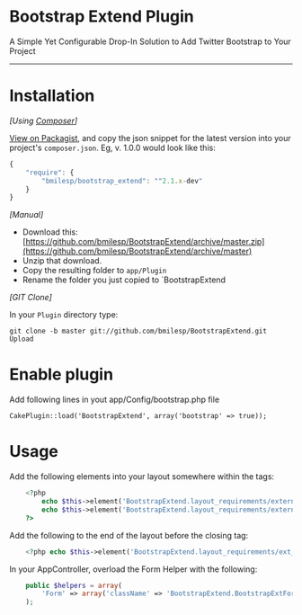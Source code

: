 # Bootstrap Extend Plugin

A Simple Yet Configurable Drop-In Solution to Add Twitter Bootstrap to Your Project

---

# Installation


_[Using [Composer](http://getcomposer.org/)]_

[View on Packagist](https://packagist.org/packages/bmilesp/bootstrap_extend), and copy the json snippet for the latest version into your project's `composer.json`. Eg, v. 1.0.0 would look like this:

```javascript
{
	"require": {
		"bmilesp/bootstrap_extend": ""2.1.x-dev"
	}
}
```

_[Manual]_
* Download this: [https://github.com/bmilesp/BootstrapExtend/archive/master.zip](https://github.com/bmilesp/BootstrapExtend/archive/master)
* Unzip that download.
* Copy the resulting folder to `app/Plugin`
* Rename the folder you just copied to `BootstrapExtend


_[GIT Clone]_

In your `Plugin` directory type:

```shell
git clone -b master git://github.com/bmilesp/BootstrapExtend.git Upload
```

# Enable plugin

Add following lines in yout app/Config/bootstrap.php file

	CakePlugin::load('BootstrapExtend', array('bootstrap' => true));

# Usage

Add the following elements into your layout somewhere within the <head></head> tags:

```php
	<?php 
		echo $this->element('BootstrapExtend.layout_requirements/external_resources');
		echo $this->element('BootstrapExtend.layout_requirements/external_resources_overrides'); 
	?>
```

Add the following to the end of the layout before the </body> closing tag:

```php
	<?php echo $this->element('BootstrapExtend.layout_requirements/ext_block'); ?>

```

In your AppController, overload the Form Helper with the following:

```php
	public $helpers = array(
		'Form' => array('className' => 'BootstrapExtend.BootstrapExtForm'),
	);
```